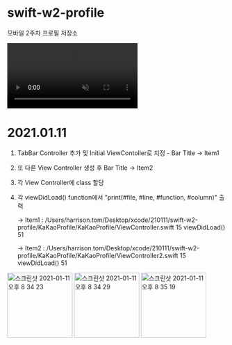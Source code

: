 # swift-w2-profile
모바일 2주차 프로필 저장소

<video autoplay controls loop muted>
  <source src="https://user-images.githubusercontent.com/59315024/106902803-9165d200-673c-11eb-933e-bfecc442b876.mov" type="video/mov">
  지원되지 않습니다.
</video>


# 2021.01.11
1. TabBar Controller 추가 및 Initial ViewContoller로 지정 - Bar Title -> Item1
2. 또 다른 View Controller 생성 후 Bar Title -> Item2
3. 각 View Controller에 class 할당
4. 각 viewDidLoad() function에서 "print(#file, #line, #function, #column)" 출력

	-> Item1 : /Users/harrison.tom/Desktop/xcode/210111/swift-w2-profile/KaKaoProfile/KaKaoProfile/ViewController.swift 15 viewDidLoad() 51
	
	-> Item2 : /Users/harrison.tom/Desktop/xcode/210111/swift-w2-profile/KaKaoProfile/KaKaoProfile/ViewController2.swift 15 viewDidLoad() 51
	
	
	
<img width="150" alt="스크린샷 2021-01-11 오후 8 34 23" src="https://user-images.githubusercontent.com/59315024/104179054-9e99e480-544e-11eb-997b-6f2befaca64e.png">
<img width="150" alt="스크린샷 2021-01-11 오후 8 34 29" src="https://user-images.githubusercontent.com/59315024/104179063-a0fc3e80-544e-11eb-9636-dfdaf22913f2.png">
<img width="150" alt="스크린샷 2021-01-11 오후 8 35 19" src="https://user-images.githubusercontent.com/59315024/104179066-a194d500-544e-11eb-8fb6-e75ab5fa347a.png">

